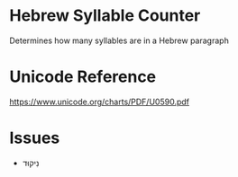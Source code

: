 # Hebrew Syllable Counter

Determines how many syllables are in a Hebrew paragraph

# Unicode Reference

<https://www.unicode.org/charts/PDF/U0590.pdf>

# Issues

-   נִיקוּד
